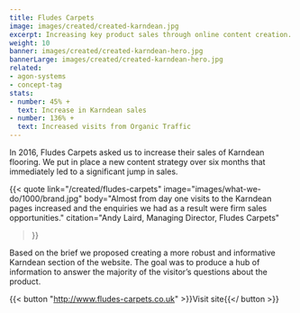 ```yaml
---
title: Fludes Carpets
image: images/created/created-karndean.jpg
excerpt: Increasing key product sales through online content creation.
weight: 10
banner: images/created/created-karndean-hero.jpg
bannerLarge: images/created/created-karndean-hero.jpg
related:
- agon-systems
- concept-tag
stats:
- number: 45% + 
  text: Increase in Karndean sales
- number: 136% +
  text: Increased visits from Organic Traffic
---
```


In 2016, Fludes Carpets asked us to increase their sales of Karndean flooring. We put in place a new content strategy over six months that immediately led to a significant jump in sales.

{{< quote
	link="/created/fludes-carpets"
	image="images/what-we-do/1000/brand.jpg"
	body="Almost from day one visits to the Karndean pages increased and the enquiries we had as a result were firm sales opportunities."
	citation="Andy Laird, Managing Director, Fludes Carpets"
>}}

Based on the brief we proposed creating a more robust and informative Karndean section of the website. The goal was to produce a hub of information to answer the majority of the visitor’s questions about the product.

{{< button "http://www.fludes-carpets.co.uk" >}}Visit site{{</ button >}}

